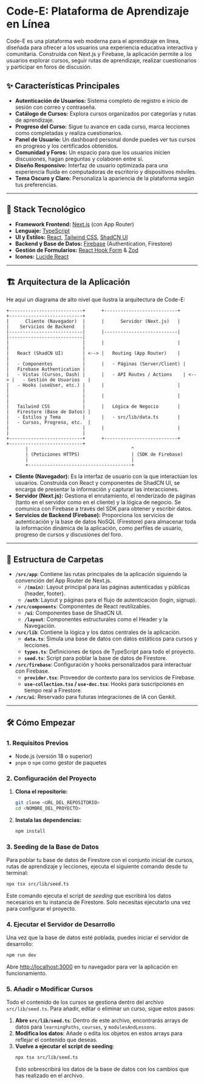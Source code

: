 # Code-E: Plataforma de Aprendizaje en Línea

Code-E es una plataforma web moderna para el aprendizaje en línea, diseñada para ofrecer a los usuarios una experiencia educativa interactiva y comunitaria. Construida con Next.js y Firebase, la aplicación permite a los usuarios explorar cursos, seguir rutas de aprendizaje, realizar cuestionarios y participar en foros de discusión.

## ✨ Características Principales

- **Autenticación de Usuarios:** Sistema completo de registro e inicio de sesión con correo y contraseña.
- **Catálogo de Cursos:** Explora cursos organizados por categorías y rutas de aprendizaje.
- **Progreso del Curso:** Sigue tu avance en cada curso, marca lecciones como completadas y realiza cuestionarios.
- **Panel de Usuario:** Un dashboard personal donde puedes ver tus cursos en progreso y los certificados obtenidos.
- **Comunidad y Foros:** Un espacio para que los usuarios inicien discusiones, hagan preguntas y colaboren entre sí.
- **Diseño Responsivo:** Interfaz de usuario optimizada para una experiencia fluida en computadoras de escritorio y dispositivos móviles.
- **Tema Oscuro y Claro:** Personaliza la apariencia de la plataforma según tus preferencias.

---

## 🚀 Stack Tecnológico

- **Framework Frontend:** [Next.js](https://nextjs.org/) (con App Router)
- **Lenguaje:** [TypeScript](https://www.typescriptlang.org/)
- **UI y Estilos:** [React](https://reactjs.org/), [Tailwind CSS](https://tailwindcss.com/), [ShadCN UI](https://ui.shadcn.com/)
- **Backend y Base de Datos:** [Firebase](https://firebase.google.com/) (Authentication, Firestore)
- **Gestión de Formularios:** [React Hook Form](https://react-hook-form.com/) & [Zod](https://zod.dev/)
- **Iconos:** [Lucide React](https://lucide.dev/)

---

## 🏗️ Arquitectura de la Aplicación

He aquí un diagrama de alto nivel que ilustra la arquitectura de Code-E:

```
+---------------------------+      +---------------------------+      +---------------------------+
|      Cliente (Navegador)  |      |      Servidor (Next.js)   |      |    Servicios de Backend   |
|---------------------------|      |---------------------------|      |---------------------------|
|                           |      |                           |      |                           |
|   React (ShadCN UI)       | <--> |   Routing (App Router)    |      |                           |
|   - Componentes           |      |   - Páginas (Server/Client) |      |   Firebase Authentication |
|   - Vistas (Cursos, Dash) |      |   - API Routes / Actions    | <--> |   - Gestión de Usuarios   |
|   - Hooks (useUser, etc.) |      |                           |      |                           |
|                           |      |                           |      |                           |
|   Tailwind CSS            |      |   Lógica de Negocio       |      |   Firestore (Base de Datos) |
|   - Estilos y Tema        |      |   - src/lib/data.ts       |      |   - Cursos, Progreso, etc.  |
|                           |      |                           |      |                           |
+---------------------------+      +---------------------------+      +---------------------------+
       |                                      ^
       | (Peticiones HTTPS)                   | (SDK de Firebase)
       |                                      |
       +--------------------------------------+

```

- **Cliente (Navegador):** Es la interfaz de usuario con la que interactúan los usuarios. Construida con React y componentes de ShadCN UI, se encarga de presentar la información y capturar las interacciones.
- **Servidor (Next.js):** Gestiona el enrutamiento, el renderizado de páginas (tanto en el servidor como en el cliente) y la lógica de negocio. Se comunica con Firebase a través del SDK para obtener y escribir datos.
- **Servicios de Backend (Firebase):** Proporciona los servicios de autenticación y la base de datos NoSQL (Firestore) para almacenar toda la información dinámica de la aplicación, como perfiles de usuario, progreso de cursos y discusiones del foro.

---

## 📁 Estructura de Carpetas

- **`/src/app`**: Contiene las rutas principales de la aplicación siguiendo la convención del App Router de Next.js.
  - **`/(main)`**: Layout principal para las páginas autenticadas y públicas (header, footer).
  - **`/auth`**: Layout y páginas para el flujo de autenticación (login, signup).
- **`/src/components`**: Componentes de React reutilizables.
  - **`/ui`**: Componentes base de ShadCN UI.
  - **`/layout`**: Componentes estructurales como el Header y la Navegación.
- **`/src/lib`**: Contiene la lógica y los datos centrales de la aplicación.
  - **`data.ts`**: Simula una base de datos con datos estáticos para cursos y lecciones.
  - **`types.ts`**: Definiciones de tipos de TypeScript para todo el proyecto.
  - **`seed.ts`**: Script para poblar la base de datos de Firestore.
- **`/src/firebase`**: Configuración y hooks personalizados para interactuar con Firebase.
  - **`provider.tsx`**: Proveedor de contexto para los servicios de Firebase.
  - **`use-collection.tsx` / `use-doc.tsx`**: Hooks para suscripciones en tiempo real a Firestore.
- **`/src/ai`**: Reservado para futuras integraciones de IA con Genkit.

---

## 🛠️ Cómo Empezar

### 1. Requisitos Previos

- Node.js (versión 18 o superior)
- `pnpm` o `npm` como gestor de paquetes

### 2. Configuración del Proyecto

1.  **Clona el repositorio:**
    ```bash
    git clone <URL_DEL_REPOSITORIO>
    cd <NOMBRE_DEL_PROYECTO>
    ```

2.  **Instala las dependencias:**
    ```bash
    npm install
    ```

### 3. Seeding de la Base de Datos

Para poblar tu base de datos de Firestore con el conjunto inicial de cursos, rutas de aprendizaje y lecciones, ejecuta el siguiente comando desde tu terminal:

```bash
npx tsx src/lib/seed.ts
```

Este comando ejecuta el script de *seeding* que escribirá los datos necesarios en tu instancia de Firestore. Solo necesitas ejecutarlo una vez para configurar el proyecto.

### 4. Ejecutar el Servidor de Desarrollo

Una vez que la base de datos esté poblada, puedes iniciar el servidor de desarrollo:

```bash
npm run dev
```

Abre [http://localhost:3000](http://localhost:3000) en tu navegador para ver la aplicación en funcionamiento.

### 5. Añadir o Modificar Cursos

Todo el contenido de los cursos se gestiona dentro del archivo `src/lib/seed.ts`. Para añadir, editar o eliminar un curso, sigue estos pasos:

1.  **Abre `src/lib/seed.ts`**: Dentro de este archivo, encontrarás arrays de datos para `learningPaths`, `courses`, y `modulesAndLessons`.
2.  **Modifica los datos**: Añade o edita los objetos en estos arrays para reflejar el contenido que deseas.
3.  **Vuelve a ejecutar el script de seeding**:
    ```bash
    npx tsx src/lib/seed.ts
    ```
    Esto sobrescribirá los datos de la base de datos con los cambios que has realizado en el archivo.
